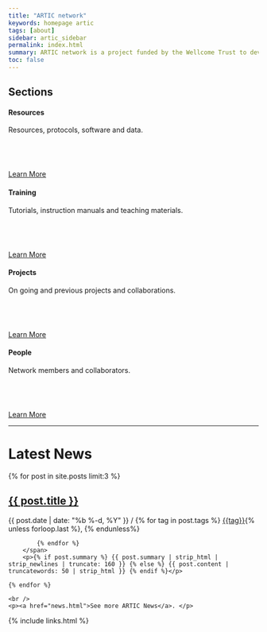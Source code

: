 ```yaml
---
title: "ARTIC network"
keywords: homepage artic
tags: [about]
sidebar: artic_sidebar
permalink: index.html
summary: ARTIC network is a project funded by the Wellcome Trust to develop systems, protocols and bioinformatics for end-to-end pathogen genomics.
toc: false
---
```


<div class="row">
    <div class="col-lg-12">
        <h2 class="page-header">Sections</h2>
    </div>
    <div class="col-md-3 col-sm-6">
        <div class="panel panel-default text-center">
            <div class="panel-heading">
                <a href="/resources">
                    <span class="fa-stack fa-5x">
                          <i class="fa fa-circle fa-stack-2x text-primary"></i>
                          <i class="fa fa-suitcase fa-stack-1x fa-inverse"></i>
                    </span>
                </a>
            </div>
            <div class="panel-body">
                <h4>Resources</h4>
                <p style="min-height: 75px">Resources, protocols, software and data.</p>
                <a href="/resources" class="btn btn-primary">Learn More</a>
            </div>
        </div>
    </div>
    <div class="col-md-3 col-sm-6">
        <div class="panel panel-default text-center">
            <div class="panel-heading">
                <a href="/training">
                <span class="fa-stack fa-5x">
                      <i class="fa fa-circle fa-stack-2x text-primary"></i>
                      <i class="fa fa-book fa-stack-1x fa-inverse"></i>
                </span>
                </a>
            </div>
            <div class="panel-body">
                <h4>Training</h4>
                <p style="min-height: 75px">Tutorials, instruction manuals and teaching materials.</p>
                <a href="/training" class="btn btn-primary">Learn More</a>
            </div>
        </div>
    </div>
    <div class="col-md-3 col-sm-6">
        <div class="panel panel-default text-center">
            <div class="panel-heading">
                <a href="/projects">
                <span class="fa-stack fa-5x">
                      <i class="fa fa-circle fa-stack-2x text-primary"></i>
                      <i class="fa fa-codepen fa-stack-1x fa-inverse"></i>
                </span>
                </a>
            </div>
            <div class="panel-body">
                <h4>Projects</h4>
                <p style="min-height: 75px">On going and previous projects and collaborations.</p>
                <a href="/projects" class="btn btn-primary">Learn More</a>
            </div>
        </div>
    </div>
    <div class="col-md-3 col-sm-6">
        <div class="panel panel-default text-center">
            <div class="panel-heading">
                <a href="/people">
                <span class="fa-stack fa-5x">
                      <i class="fa fa-circle fa-stack-2x text-primary"></i>
                      <i class="fa fa-id-badge fa-stack-1x fa-inverse"></i>
                </span>
                </a>
            </div>
            <div class="panel-body">
                <h4>People</h4>
                <p style="min-height: 75px">Network members and collaborators.</p>
                <a href="/people" class="btn btn-primary">Learn More</a>
            </div>
        </div>
    </div>
</div>

<hr />

# Latest News
<div class="post-list">
    {% for post in site.posts limit:3 %}
        <h2><a class="post-link" href="{{ post.url | remove: "/" }}">{{ post.title }}</a></h2>
        <span class="post-meta">{{ post.date | date: "%b %-d, %Y" }} /
            {% for tag in post.tags %}
                <a href="{{ "tag_" | append: tag | append: ".html"}}">{{tag}}</a>{% unless forloop.last %}, {% endunless%}

            {% endfor %}
        </span>
        <p>{% if post.summary %} {{ post.summary | strip_html | strip_newlines | truncate: 160 }} {% else %} {{ post.content | truncatewords: 50 | strip_html }} {% endif %}</p>

    {% endfor %}
            
    <br />
    <p><a href="news.html">See more ARTIC News</a>. </p>
</div>

{% include links.html %}
